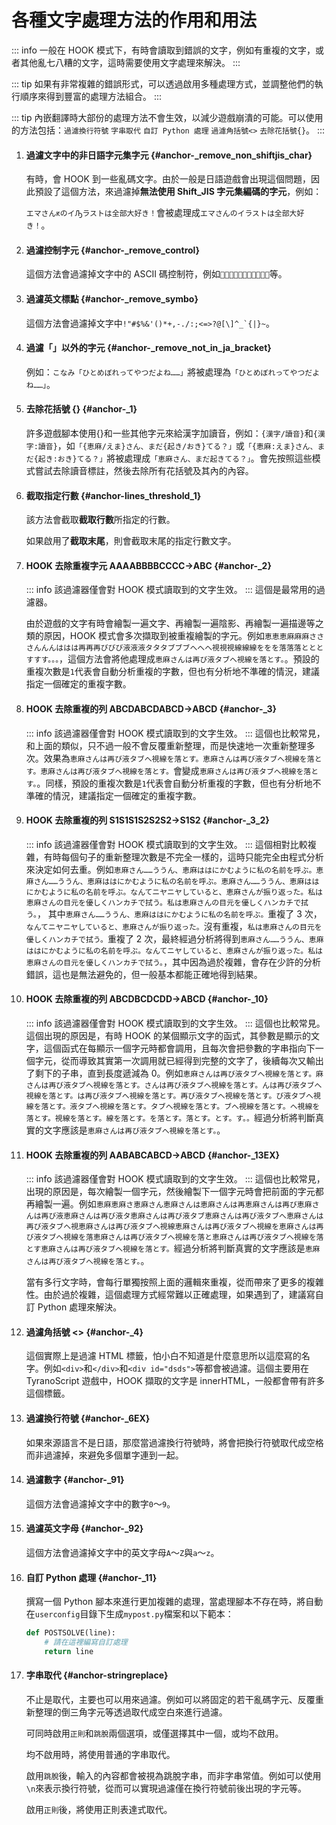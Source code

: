 # 各種文字處理方法的作用和用法

::: info
一般在 HOOK 模式下，有時會讀取到錯誤的文字，例如有重複的文字，或者其他亂七八糟的文字，這時需要使用文字處理來解決。
:::

::: tip
如果有非常複雜的錯誤形式，可以透過啟用多種處理方式，並調整他們的執行順序來得到豐富的處理方法組合。
:::

::: tip
內嵌翻譯時大部份的處理方法不會生效，以減少遊戲崩潰的可能。可以使用的方法包括：`過濾換行符號` `字串取代` `自訂 Python 處理` `過濾角括號<>` `去除花括號{}`。
:::


1. #### 過濾文字中的非日語字元集字元 {#anchor-_remove_non_shiftjis_char}

    有時，會 HOOK 到一些亂碼文字。由於一般是日語遊戲會出現這個問題，因此預設了這個方法，來過濾掉**無法使用 Shift_JIS 字元集編碼的字元**，例如：

    `エマさんԟのイԠラストは全部大好き！`會被處理成`エマさんのイラストは全部大好き！`。

1. #### 過濾控制字元 {#anchor-_remove_control}

    這個方法會過濾掉文字中的 ASCII 碼控制符，例如``等。

1. #### 過濾英文標點 {#anchor-_remove_symbo}

    這個方法會過濾掉文字中```!"#$%&'()*+,-./:;<=>?@[\]^_`{|}~```。

1. #### 過濾「」以外的字元 {#anchor-_remove_not_in_ja_bracket}

    例如：`こなみ「ひとめぼれってやつだよね……」`將被處理為`「ひとめぼれってやつだよね……」`。

1. #### 去除花括號 {} {#anchor-_1}

    許多遊戲腳本使用{}和一些其他字元來給漢字加讀音，例如：`{漢字/讀音}`和`{漢字:讀音}`，如`「{恵麻/えま}さん、まだ{起き/おき}てる？」`或`「{恵麻:えま}さん、まだ{起き:おき}てる？」`將被處理成`「恵麻さん、まだ起きてる？」`。會先按照這些模式嘗試去除讀音標註，然後去除所有花括號及其內的內容。

1. #### 截取指定行數 {#anchor-lines_threshold_1}

    該方法會截取**截取行數**所指定的行數。

    如果啟用了**截取末尾**，則會截取末尾的指定行數文字。

1. #### HOOK 去除重複字元 AAAABBBBCCCC->ABC {#anchor-_2}
    ::: info
    該過濾器僅會對 HOOK 模式讀取到的文字生效。
    :::
    這個是最常用的過濾器。

    由於遊戲的文字有時會繪製一遍文字、再繪製一遍陰影、再繪製一遍描邊等之類的原因，HOOK 模式會多次擷取到被重複繪製的字元。例如`恵恵恵麻麻麻さささんんんははは再再再びびび液液液タタタブブブへへへ視視視線線線ををを落落落とととすすす。。。`，這個方法會將他處理成`恵麻さんは再び液タブへ視線を落とす。`。預設的重複次數是`1`代表會自動分析重複的字數，但也有分析地不準確的情況，建議指定一個確定的重複字數。

1. #### HOOK 去除重複的列 ABCDABCDABCD->ABCD {#anchor-_3}
    ::: info
    該過濾器僅會對 HOOK 模式讀取到的文字生效。
    :::
    這個也比較常見，和上面的類似，只不過一般不會反覆重新整理，而是快速地一次重新整理多次。效果為`恵麻さんは再び液タブへ視線を落とす。恵麻さんは再び液タブへ視線を落とす。恵麻さんは再び液タブへ視線を落とす。`會變成`恵麻さんは再び液タブへ視線を落とす。`。同樣，預設的重複次數是`1`代表會自動分析重複的字數，但也有分析地不準確的情況，建議指定一個確定的重複字數。

1. #### HOOK 去除重複的列 S1S1S1S2S2S2->S1S2 {#anchor-_3_2}
    ::: info
    該過濾器僅會對 HOOK 模式讀取到的文字生效。
    :::
    這個相對比較複雜，有時每個句子的重新整理次數是不完全一樣的，這時只能完全由程式分析來決定如何去重。例如`恵麻さん……ううん、恵麻ははにかむように私の名前を呼ぶ。恵麻さん……ううん、恵麻ははにかむように私の名前を呼ぶ。恵麻さん……ううん、恵麻ははにかむように私の名前を呼ぶ。なんてニヤニヤしていると、恵麻さんが振り返った。私は恵麻さんの目元を優しくハンカチで拭う。私は恵麻さんの目元を優しくハンカチで拭う。`， 其中`恵麻さん……ううん、恵麻ははにかむように私の名前を呼ぶ。`重複了 3 次，`なんてニヤニヤしていると、恵麻さんが振り返った。`沒有重複，`私は恵麻さんの目元を優しくハンカチで拭う。`重複了 2 次，最終經過分析將得到`恵麻さん……ううん、恵麻ははにかむように私の名前を呼ぶ。なんてニヤしていると、恵麻さんが振り返った。私は恵麻さんの目元を優しくハンカチで拭う。`，其中因為過於複雜，會存在少許的分析錯誤，這也是無法避免的，但一般基本都能正確地得到結果。

1. #### HOOK 去除重複的列 ABCDBCDCDD->ABCD {#anchor-_10}
    ::: info
    該過濾器僅會對 HOOK 模式讀取到的文字生效。
    :::
    這個也比較常見。這個出現的原因是，有時 HOOK 的某個顯示文字的函式，其參數是顯示的文字，這個函式在每顯示一個字元時都會調用，且每次會把參數的字串指向下一個字元，從而導致其實第一次調用就已經得到完整的文字了，後續每次又輸出了剩下的子串，直到長度遞減為 0。例如`恵麻さんは再び液タブへ視線を落とす。麻さんは再び液タブへ視線を落とす。さんは再び液タブへ視線を落とす。んは再び液タブへ視線を落とす。は再び液タブへ視線を落とす。再び液タブへ視線を落とす。び液タブへ視線を落とす。液タブへ視線を落とす。タブへ視線を落とす。ブへ視線を落とす。へ視線を落とす。視線を落とす。線を落とす。を落とす。落とす。とす。す。。`經過分析將判斷真實的文字應該是`恵麻さんは再び液タブへ視線を落とす。`。

1. #### HOOK 去除重複的列 AABABCABCD->ABCD {#anchor-_13EX}
    ::: info
    該過濾器僅會對 HOOK 模式讀取到的文字生效。
    :::
    這個也比較常見，出現的原因是，每次繪製一個字元，然後繪製下一個字元時會把前面的字元都再繪製一遍。例如`恵麻恵麻さ恵麻さん恵麻さんは恵麻さんは再恵麻さんは再び恵麻さんは再び液恵麻さんは再び液タ恵麻さんは再び液タブ恵麻さんは再び液タブへ恵麻さんは再び液タブへ視恵麻さんは再び液タブへ視線恵麻さんは再び液タブへ視線を恵麻さんは再び液タブへ視線を落恵麻さんは再び液タブへ視線を落と恵麻さんは再び液タブへ視線を落とす恵麻さんは再び液タブへ視線を落とす。`經過分析將判斷真實的文字應該是`恵麻さんは再び液タブへ視線を落とす。`。

    當有多行文字時，會每行單獨按照上面的邏輯來重複，從而帶來了更多的複雜性。由於過於複雜，這個處理方式經常難以正確處理，如果遇到了，建議寫自訂 Python 處理來解決。

1. #### 過濾角括號 <> {#anchor-_4}

    這個實際上是過濾 HTML 標籤，怕小白不知道是什麼意思所以這麼寫的名字。例如`<div>`和`</div>`和`<div id="dsds">`等都會被過濾。這個主要用在 TyranoScript 遊戲中，HOOK 擷取的文字是 innerHTML，一般都會帶有許多這個標籤。

1. #### 過濾換行符號 {#anchor-_6EX}

    如果來源語言不是日語，那麼當過濾換行符號時，將會把換行符號取代成空格而非過濾掉，來避免多個單字連到一起。

1. #### 過濾數字 {#anchor-_91}

    這個方法會過濾掉文字中的數字`0`～`9`。

1. #### 過濾英文字母 {#anchor-_92}

    這個方法會過濾掉文字中的英文字母`A`～`Z`與`a`～`z`。

1. #### 自訂 Python 處理 {#anchor-_11}

    撰寫一個 Python 腳本來進行更加複雜的處理，當處理腳本不存在時，將自動在`userconfig`目錄下生成`mypost.py`檔案和以下範本：

    ```python
    def POSTSOLVE(line):
        # 請在這裡編寫自訂處理
        return line
    ```

1. #### 字串取代 {#anchor-stringreplace}

    不止是取代，主要也可以用來過濾。例如可以將固定的若干亂碼字元、反覆重新整理的倒三角字元等透過取代成空白來進行過濾。

    可同時啟用`正則`和`跳脫`兩個選項，或僅選擇其中一個，或均不啟用。

    均不啟用時，將使用普通的字串取代。

    啟用`跳脫`後，輸入的內容都會被視為跳脫字串，而非字串常值。例如可以使用`\n`來表示換行符號，從而可以實現過濾僅在換行符號前後出現的字元等。

    啟用`正則`後，將使用正則表達式取代。